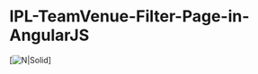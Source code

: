 # IPL-TeamVenue-Filter-Page-in-AngularJS


[![N|Solid](https://user-images.githubusercontent.com/38156212/38454978-ddcdf90c-3a8e-11e8-94d0-f7fc64a85414.gif)]
